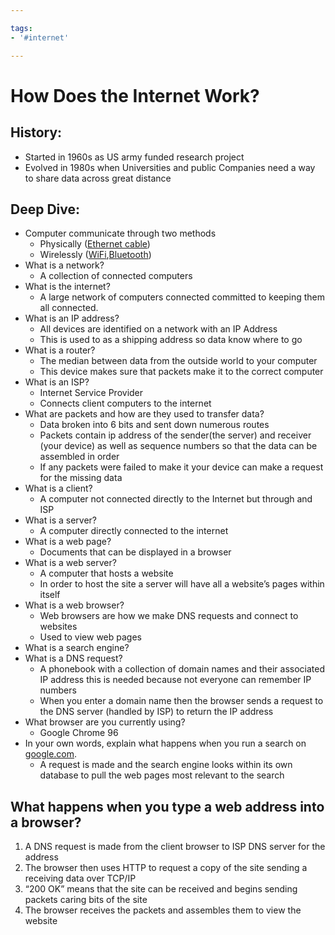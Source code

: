```yaml
---

tags: 
- '#internet'

---
```


# How Does the Internet Work?


## **History:**

*   Started in 1960s as US army funded research project
*   Evolved in 1980s when Universities and public Companies need a way to share data across great distance

## **Deep Dive:**

*   Computer communicate through two methods
    *   Physically ([Ethernet cable](https://en.wikipedia.org/wiki/Ethernet_crossover_cable))
    *   Wirelessly ([WiFi](https://en.wikipedia.org/wiki/Wi-Fi),[Bluetooth](https://en.wikipedia.org/wiki/Bluetooth))
*   What is a network?
    *   A collection of connected computers
*   What is the internet?
    *   A large network of computers connected committed to keeping them all connected.
*   What is an IP address?
    *   All devices are identified on a network with an IP Address
    *   This is used to as a shipping address so data know where to go
*   What is a router?
    *   The median between data from the outside world to your computer
    *   This device makes sure that packets make it to the correct computer
*   What is an ISP?
    *   Internet Service Provider
    *   Connects client computers to the internet
*   What are packets and how are they used to transfer data?
    *   Data broken into 6 bits and sent down numerous routes
    *   Packets contain ip address of the sender(the server) and receiver (your device) as well as sequence numbers so that the data can be assembled in order
    *   If any packets were failed to make it your device can make a request for the missing data
*   What is a client?
    *   A computer not connected directly to the Internet but through and ISP
*   What is a server?
    *   A computer directly connected to the internet
*   What is a web page?
    *   Documents that can be displayed in a browser
*   What is a web server?
    *   A computer that hosts a website
    *   In order to host the site a server will have all a website’s pages within itself
*   What is a web browser?
    *   Web browsers are how we make DNS requests and connect to websites
    *   Used to view web pages
*   What is a search engine?
*   What is a DNS request?
    *   A phonebook with a collection of domain names and their associated IP address this is needed because not everyone can remember IP numbers
    *   When you enter a domain name then the browser sends a request to the DNS server (handled by ISP) to return the IP address
*   What browser are you currently using?
    *   Google Chrome 96
*   In your own words, explain what happens when you run a search on [google.com](http://google.com).
    *   A request is made and the search engine looks within its own database to pull the web pages most relevant to the search

## **What happens when you type a web address into a browser?**

1.  A DNS request is made from the client browser to ISP DNS server for the address
2.  The browser then uses HTTP to request a copy of the site sending a receiving data over TCP/IP
3.  “200 OK” means that the site can be received and begins sending packets caring bits of the site
4.  The browser receives the packets and assembles them to view the website

